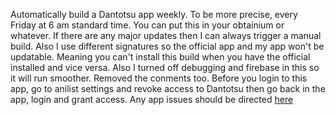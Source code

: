 Automatically build a Dantotsu app weekly. To be more precise, every Friday at 6 am standard time. You can put this in your obtainium or whatever. If there are any major updates then I can always trigger a manual build. Also I use different signatures so the official app and my app won't be updatable. Meaning you can't install this build when you have the official installed and vice versa. Also I turned off debugging and firebase in this so it will run smoother. Removed the conments too. Before you login to this app, go to anilist settings and revoke access to Dantotsu then go back in the app, login and grant access. Any app issues should be directed [here](https://github.com/rebelonion/Dantotsu/)
